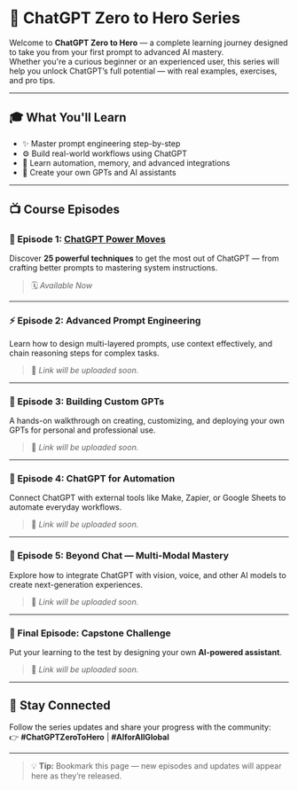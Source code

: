 # 🌟 ChatGPT Zero to Hero Series

Welcome to **ChatGPT Zero to Hero** — a complete learning journey designed to take you from your first prompt to advanced AI mastery.  
Whether you're a curious beginner or an experienced user, this series will help you unlock ChatGPT’s full potential — with real examples, exercises, and pro tips.

---

## 🎓 What You'll Learn
- ✨ Master prompt engineering step-by-step  
- ⚙️ Build real-world workflows using ChatGPT  
- 🧠 Learn automation, memory, and advanced integrations  
- 🚀 Create your own GPTs and AI assistants  

---

## 📺 Course Episodes

### 🧩 Episode 1: [ChatGPT Power Moves](episodes/ep1.md)
Discover **25 powerful techniques** to get the most out of ChatGPT — from crafting better prompts to mastering system instructions.  
> 🗓️ *Available Now*

---

### ⚡ Episode 2: Advanced Prompt Engineering  
Learn how to design multi-layered prompts, use context effectively, and chain reasoning steps for complex tasks.  
> 🔗 *Link will be uploaded soon.*

---

### 🧰 Episode 3: Building Custom GPTs  
A hands-on walkthrough on creating, customizing, and deploying your own GPTs for personal and professional use.  
> 🔗 *Link will be uploaded soon.*

---

### 🤖 Episode 4: ChatGPT for Automation  
Connect ChatGPT with external tools like Make, Zapier, or Google Sheets to automate everyday workflows.  
> 🔗 *Link will be uploaded soon.*

---

### 🧬 Episode 5: Beyond Chat — Multi-Modal Mastery  
Explore how to integrate ChatGPT with vision, voice, and other AI models to create next-generation experiences.  
> 🔗 *Link will be uploaded soon.*

---

### 🏁 Final Episode: Capstone Challenge  
Put your learning to the test by designing your own **AI-powered assistant**.  
> 🔗 *Link will be uploaded soon.*

---

## 💬 Stay Connected
Follow the series updates and share your progress with the community:  
👉 **#ChatGPTZeroToHero** | **#AIforAllGlobal**

---

> 💡 **Tip:** Bookmark this page — new episodes and updates will appear here as they’re released.
